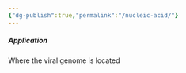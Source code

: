 ```yaml
---
{"dg-publish":true,"permalink":"/nucleic-acid/"}
---
```


##### Application
Where the viral genome is located